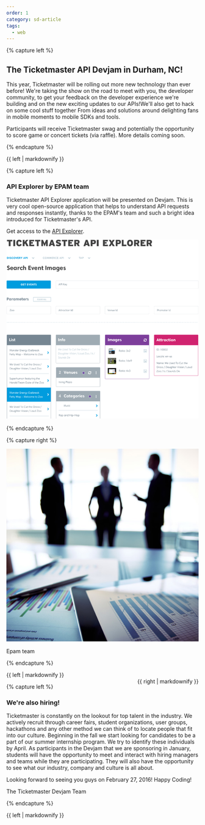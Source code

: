 ```yaml
---
order: 1
category: sd-article
tags:
  - web
---
```

 
{% capture left %}

## The Ticketmaster API Devjam in Durham, NC!

This year, Ticketmaster will be rolling out more new technology than ever before!
We're taking the show on the road to meet with you, the developer community, to 
get your feedback on the developer experience we're building and on the new exciting
updates to our APIs!We'll also get to hack on some cool stuff together  From ideas
and solutions around delighting fans in mobile moments to mobile SDKs and tools.

Participants will receive Ticketmaster swag and potentially the 
opportunity to score game or concert tickets (via raffle). More details coming soon.

{% endcapture %}

<div class="col-lg-8 col-md-8 col-sm-8">{{ left | markdownify }}</div>


{% capture left %}
### API Explorer by EPAM team

Ticketmaster API Explorer application will be presented on Devjam. 
This is very cool open-source application that helps to understand 
API requests and responses instantly, thanks to the EPAM's team and 
such a bright idea introduced for Ticketmaster's API.

Get access to the [API Explorer](http://vmenshutin.github.io/).

![Rectangle](/assets/img/partners/startups-development/bitmap@2x.png)

{% endcapture %}


{% capture right %}

![Rectangle](/assets/img/partners/startups-development/epam-team-web.jpg)

Epam team

{% endcapture %}

<div class="col-lg-8 col-md-8 col-sm-8">{{ left | markdownify }}</div>
<div class="col-lg-4 col-md-4 col-sm-4" style="float:right;">{{ right | markdownify }}</div>

{% capture left %}

### We're also hiring!

Ticketmaster is constantly on the lookout for top talent in the industry. 
We actively recruit through career fairs, student organizations, user groups, 
hackathons and any other method we can think of to locate people that fit 
into our culture. Beginning in the fall we start looking for candidates to 
be a part of our summer internship program. We try to identify these individuals 
by April. As participants in the Devjam that we are sponsoring in January, 
students will have the opportunity to meet and interact with hiring managers 
and teams while they are participating. They will also have the opportunity 
to see what our industry, company and culture is all about.

Looking forward to seeing you guys on February 27, 2016! Happy Coding!

The Ticketmaster Devjam Team

{% endcapture %}


<div class="col-lg-8 col-md-8 col-sm-8">{{ left | markdownify }}</div>


